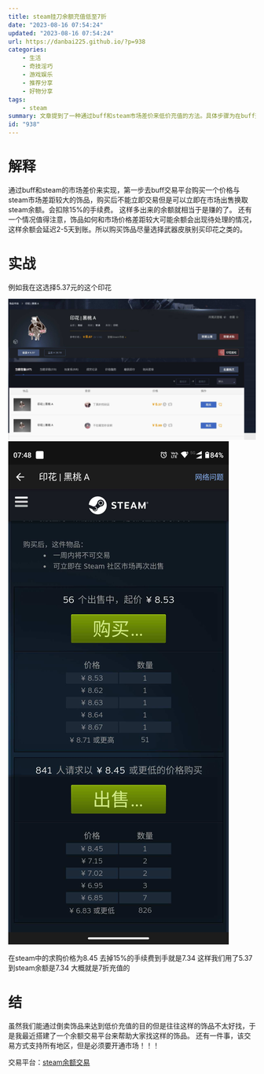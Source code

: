 ```yaml
---
title: steam挂刀余额充值低至7折
date: "2023-08-16 07:54:24"
updated: "2023-08-16 07:54:24"
url: https://danbai225.github.io/?p=938
categories:
    - 生活
    - 奇技淫巧
    - 游戏娱乐
    - 推荐分享
    - 好物分享
tags:
    - steam
summary: 文章提到了一种通过buff和steam市场差价来低价充值的方法。具体步骤为在buff交易平台购买一个与steam市场价格差距较大的饰品，然后在市场上出售该饰品获取steam余额。注意，购买饰品后不能立即交易，但可以立即在市场上出售。在此过程中会扣除15%的手续费。这样可以通过差价来获得额外的余额。同时，文章也注意到，在选择饰品时应避免购买印花之类的物品，因为差价较大的饰品可能会延迟2-5天到账。文章最后提到，作者搭建了一个余额交易平台来帮助大家找到这样的饰品，并表示该交易方式适用于所有地区，但必须开通市场。
id: "938"
---
```


# 解释

通过buff和steam的市场差价来实现，第一步去buff交易平台购买一个价格与steam市场差距较大的饰品，购买后不能立即交易但是可以立即在市场出售换取steam余额。会扣除15%的手续费。
这样多出来的余额就相当于是赚的了。
还有一个情况值得注意，饰品如何和市场价格差距较大可能余额会出现待处理的情况，这样余额会延迟2-5天到账。所以购买饰品尽量选择武器皮肤别买印花之类的。

# 实战
例如我在这选择5.37元的这个印花

![image-1692143138460](../res/img/938-1.jpeg)
![image-1692143362454](../res/img/938-2.jpeg)

在steam中的求购价格为8.45 去掉15%的手续费到手就是7.34
这样我们用了5.37到steam余额是7.34 大概就是7折充值的

# 结
虽然我们能通过倒卖饰品来达到低价充值的目的但是往往这样的饰品不太好找，于是我最近搭建了一个余额交易平台来帮助大家找这样的饰品。
还有一件事，该交易方式支持所有地区，但是必须要开通市场！！！

交易平台：[steam余额交易](https://stm.p00q.cn)
